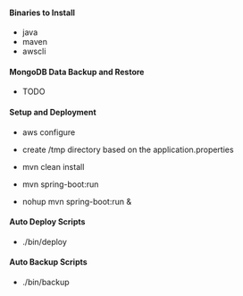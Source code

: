 #### Binaries to Install
- java 
- maven
- awscli

#### MongoDB Data Backup and Restore
- TODO

#### Setup and Deployment
- aws configure
- create /tmp directory based on the application.properties
- mvn clean install
- mvn spring-boot:run


- nohup mvn spring-boot:run &


#### Auto Deploy Scripts
- ./bin/deploy

#### Auto Backup Scripts
- ./bin/backup